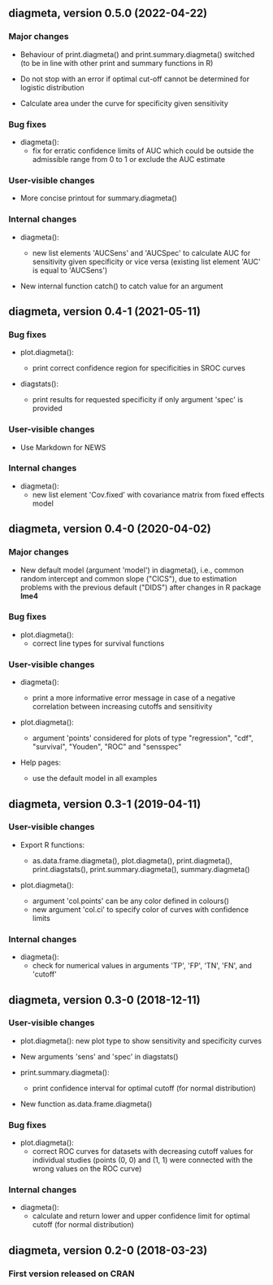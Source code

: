 ## diagmeta, version 0.5.0 (2022-04-22)

### Major changes

* Behaviour of print.diagmeta() and print.summary.diagmeta() switched
  (to be in line with other print and summary functions in R)

* Do not stop with an error if optimal cut-off cannot be determined
  for logistic distribution

* Calculate area under the curve for specificity given sensitivity

### Bug fixes

* diagmeta():
  - fix for erratic confidence limits of AUC which could be outside
    the admissible range from 0 to 1 or exclude the AUC estimate

### User-visible changes

* More concise printout for summary.diagmeta()

### Internal changes

* diagmeta():
  - new list elements 'AUCSens' and 'AUCSpec' to calculate AUC for
    sensitivity given specificity or vice versa (existing list element
    'AUC' is equal to 'AUCSens')

* New internal function catch() to catch value for an argument


## diagmeta, version 0.4-1 (2021-05-11)

### Bug fixes

* plot.diagmeta():
  - print correct confidence region for specificities in SROC curves
  
* diagstats():
  - print results for requested specificity if only argument 'spec' is
    provided

### User-visible changes

* Use Markdown for NEWS

### Internal changes

* diagmeta():
  - new list element 'Cov.fixed' with covariance matrix from fixed
    effects model


## diagmeta, version 0.4-0 (2020-04-02)

### Major changes

* New default model (argument 'model') in diagmeta(), i.e., common
  random intercept and common slope ("CICS"), due to estimation
  problems with the previous default ("DIDS") after changes in R
  package **lme4**
  
### Bug fixes

* plot.diagmeta():
  - correct line types for survival functions
    
### User-visible changes

* diagmeta():
  - print a more informative error message in case of a negative
    correlation between increasing cutoffs and sensitivity

* plot.diagmeta():
  - argument 'points' considered for plots of type "regression",
    "cdf", "survival", "Youden", "ROC" and "sensspec"
    
* Help pages:
  - use the default model in all examples


## diagmeta, version 0.3-1 (2019-04-11)

### User-visible changes

* Export R functions:
  - as.data.frame.diagmeta(), plot.diagmeta(), print.diagmeta(),
    print.diagstats(), print.summary.diagmeta(), summary.diagmeta()

* plot.diagmeta():
  - argument 'col.points' can be any color defined in colours()
  - new argument 'col.ci' to specify color of curves with confidence
    limits

### Internal changes

* diagmeta():
  - check for numerical values in arguments 'TP', 'FP', 'TN', 'FN',
    and 'cutoff'


## diagmeta, version 0.3-0 (2018-12-11)

### User-visible changes

* plot.diagmeta():
  new plot type to show sensitivity and specificity curves

* New arguments 'sens' and 'spec' in diagstats()

* print.summary.diagmeta():
  - print confidence interval for optimal cutoff
    (for normal distribution)

* New function as.data.frame.diagmeta()

### Bug fixes

* plot.diagmeta():
  - correct ROC curves for datasets with decreasing cutoff values
    for individual studies (points (0, 0) and (1, 1) were connected
    with the wrong values on the ROC curve)

### Internal changes

* diagmeta():
  - calculate and return lower and upper confidence limit for
    optimal cutoff (for normal distribution)
    

## diagmeta, version 0.2-0 (2018-03-23)

### First version released on CRAN
